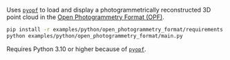 <!--[metadata]
title = "Open Photogrammetry Format"
tags = ["2D", "3D", "camera", "photogrammetry"]
description = "Displays a photogrammetrically reconstructed 3D point cloud loaded from an Open Photogrammetry Format (OPF) file."
thumbnail = "https://static.rerun.io/open-photogrammetry-format/c9bec43a3a3abd725a55ee8eb527a4c0cb01979b/480w.png"
thumbnail_dimensions = [480, 480]
channel = "release"
build_args = ["--jpeg-quality=50"]
-->

<picture data-inline-viewer="examples/open_photogrammetry_format">
  <source media="(max-width: 480px)" srcset="https://static.rerun.io/open_photogrammetry_format/603d5605f9670889bc8bce3365f16b831fce1eb1/480w.png">
  <source media="(max-width: 768px)" srcset="https://static.rerun.io/open_photogrammetry_format/603d5605f9670889bc8bce3365f16b831fce1eb1/768w.png">
  <source media="(max-width: 1024px)" srcset="https://static.rerun.io/open_photogrammetry_format/603d5605f9670889bc8bce3365f16b831fce1eb1/1024w.png">
  <source media="(max-width: 1200px)" srcset="https://static.rerun.io/open_photogrammetry_format/603d5605f9670889bc8bce3365f16b831fce1eb1/1200w.png">
  <img src="https://static.rerun.io/open_photogrammetry_format/603d5605f9670889bc8bce3365f16b831fce1eb1/full.png" alt="">
</picture>


Uses [`pyopf`](https://github.com/Pix4D/pyopf) to load and display a photogrammetrically reconstructed 3D point cloud in the [Open Photogrammetry Format (OPF)](https://www.pix4d.com/open-photogrammetry-format/).


```bash
pip install -r examples/python/open_photogrammetry_format/requirements.txt
python examples/python/open_photogrammetry_format/main.py
```

Requires Python 3.10 or higher because of [`pyopf`](https://pypi.org/project/pyopf/).
